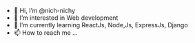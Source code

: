 - 👋 Hi, I’m @nich-nichy
- 👀 I’m interested in Web development
- 🌱 I’m currently learning ReactJs, Node,Js, ExpressJs, Django
- 📫 How to reach me ...

<!---
nich-nichy/nich-nichy is a ✨ special ✨ repository because its `README.md` (this file) appears on your GitHub profile.
You can click the Preview link to take a look at your changes.
--->
